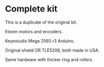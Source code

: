 # Complete kit

This is a duplicate of the original kit.

Etonm motors and encoders.

Keyestudio Mega 2560 r3 Arduino.

Original shield OR TLE5206, both made in USA.

Same hardware with thicker ring and rollers.
